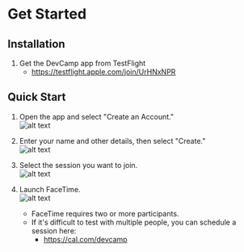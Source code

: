 # Get Started

## Installation

1. Get the DevCamp app from TestFlight
   - https://testflight.apple.com/join/UrHNxNPR

## Quick Start

1. Open the app and select "Create an Account."  
   ![alt text](/image.png)

2. Enter your name and other details, then select "Create."  
   ![alt text](/image-1.png)

3. Select the session you want to join.  
   ![alt text](/image-2.png)

4. Launch FaceTime.  
   ![alt text](/image-3.png)
   - FaceTime requires two or more participants.
   - If it's difficult to test with multiple people, you can schedule a session here:
     - https://cal.com/devcamp
